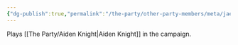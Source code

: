 ```yaml
---
{"dg-publish":true,"permalink":"/the-party/other-party-members/meta/jae-knight/","tags":["Player"],"updated":"2025-08-11T11:53:32.587+01:00"}
---
```


Plays [[The Party/Aiden Knight\|Aiden Knight]] in the campaign.